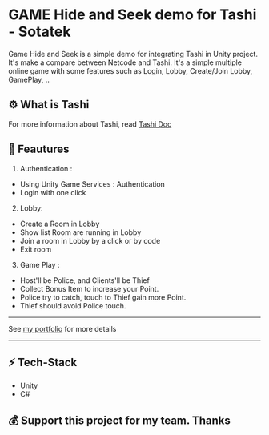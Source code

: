 #  GAME Hide and Seek demo for Tashi - Sotatek

Game Hide and Seek is a simple demo for integrating Tashi in Unity project. It's make a compare between Netcode and Tashi. It's a simple multiple online game with some features such as Login, Lobby, Create/Join Lobby, GamePlay, ..

## ⚙️ What is Tashi

For more information about Tashi, read [Tashi Doc](https://docs.tashi.gg/documentation/)

## 🔬 Feautures

1. Authentication :
- Using Unity Game Services : Authentication
- Login with one click

2. Lobby:
- Create a Room in Lobby
- Show list Room are running in Lobby
- Join a room in Lobby by a click or by code
- Exit room

3. Game Play :
- Host'll be Police, and Clients'll be Thief
- Collect Bonus Item to increase your Point.
- Police try to catch, touch to Thief gain more Point.
- Thief should avoid Police touch.

<hr />

See [my portfolio](https://github.com/bienpx224) for more details

<hr />

## ⚡️ Tech-Stack
- Unity
- C#


## 💰 Support this project for my team. Thanks 
